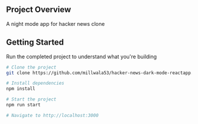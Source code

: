 ## Project Overview

A night mode app for hacker news clone

## Getting Started

Run the completed project to understand what you're building

```sh
# Clone the project
git clone https://github.com/millwala53/hacker-news-dark-mode-reactapp.git

# Install dependencies
npm install

# Start the project
npm run start

# Navigate to http://localhost:3000
```

